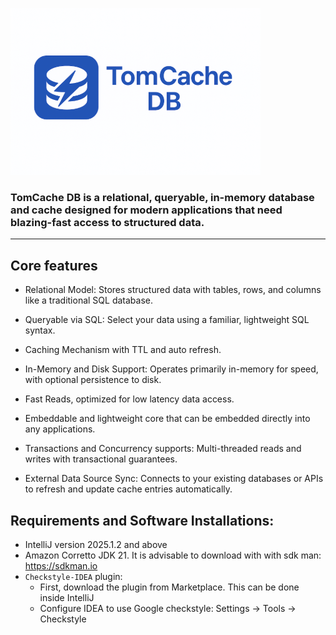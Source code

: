 ![](logo.png)

### TomCache DB is a relational, queryable, in-memory database and cache designed for modern applications that need blazing-fast access to structured data.

---

## Core features

- Relational Model: Stores structured data with tables, rows, and columns like a traditional SQL database.

- Queryable via SQL: Select your data using a familiar, lightweight SQL syntax.

- Caching Mechanism with TTL and auto refresh.

- In-Memory and Disk Support: Operates primarily in-memory for speed, with optional persistence to disk.

- Fast Reads, optimized for low latency data access.

- Embeddable and lightweight core that can be embedded directly into any applications.

- Transactions and Concurrency supports: Multi-threaded reads and writes with transactional guarantees.

- External Data Source Sync: Connects to your existing databases or APIs to refresh and update cache entries automatically.

## Requirements and Software Installations:
- IntelliJ version 2025.1.2 and above
- Amazon Corretto JDK 21. It is advisable to download with with sdk man: https://sdkman.io
- `Checkstyle-IDEA` plugin:
  - First, download the plugin from Marketplace. This can be done inside IntelliJ
  - Configure IDEA to use Google checkstyle: Settings -> Tools -> Checkstyle

